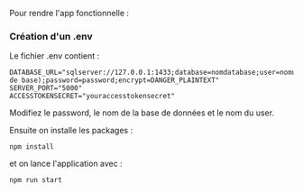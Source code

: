 Pour rendre l'app fonctionnelle :

### Création d'un .env

Le fichier .env contient :

```
DATABASE_URL="sqlserver://127.0.0.1:1433;database=nomdatabase;user=nomuser(sa de base);password=password;encrypt=DANGER_PLAINTEXT"
SERVER_PORT="5000"
ACCESSTOKENSECRET="youraccesstokensecret"
```

Modifiez le password, le nom de la base de données et le nom du user.

Ensuite on installe les packages :

`npm install`

et on lance l'application avec :

`npm run start`
